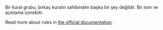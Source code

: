 Bir kural grubu, birkaç kuralın sahibinden başka bir şey değildir. Bir isim ve açıklama içerebilir.

Read more about rules in [the official documentation](https://firefly-iii.readthedocs.io/en/latest/advanced/rules.html).